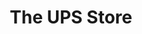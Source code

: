 ---
title: "The UPS Store"
url: /peoria/the-ups-store-north-lake-pleasant-parkway/
shop: copyshop
---
